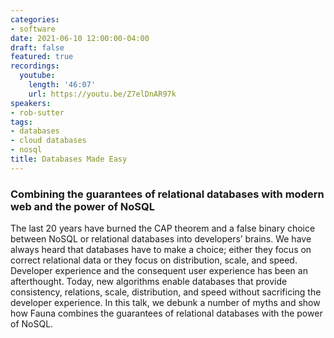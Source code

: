 ```yaml
---
categories:
- software
date: 2021-06-10 12:00:00-04:00
draft: false
featured: true
recordings:
  youtube:
    length: '46:07'
    url: https://youtu.be/Z7elDnAR97k
speakers:
- rob-sutter
tags:
- databases
- cloud databases
- nosql
title: Databases Made Easy
---
```



### Combining the guarantees of relational databases with modern web and the power of NoSQL

The last 20 years have burned the CAP theorem and a false binary choice between NoSQL or relational databases into developers’ brains. We have always heard that databases have to make a choice; either they focus on correct relational data or they focus on distribution, scale, and speed. Developer experience and the consequent user experience has been an afterthought. Today, new algorithms enable databases that provide consistency, relations, scale, distribution, and speed without sacrificing the developer experience. In this talk, we debunk a number of myths and show how Fauna combines the guarantees of relational databases with the power of NoSQL.
